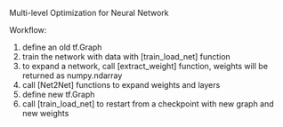 Multi-level Optimization for Neural Network

Workflow:
1. define an old tf.Graph
2. train the network with data with [train_load_net] function
3. to expand a network, call [extract_weight] function, weights will be returned as numpy.ndarray
4. call [Net2Net] functions to expand weights and layers
5. define new tf.Graph
6. call [train_load_net] to restart from a checkpoint with new graph and new weights
